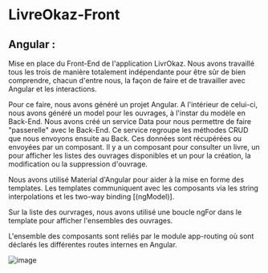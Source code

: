 # LivreOkaz-Front

## Angular :
Mise en place du Front-End de l'application LivrOkaz.
Nous avons travaillé tous les trois de manière totalement indépendante pour être sûr de bien comprendre, chacun d'entre nous, la façon de faire et de travailler avec Angular et les interactions.

Pour ce faire, nous avons généré un projet Angular. A l'intérieur de celui-ci, nous avons généré un model pour les ouvrages, à l'instar du modèle en Back-End. Nous avons créé un service Data pour nous permettre de faire "passerelle" avec le Back-End. Ce service regroupe les méthodes CRUD que nous envoyons ensuite au Back. Ces données sont récupérées ou envoyées par un composant. Il y a un composant pour consulter un livre, un pour afficher les listes des ouvrages disponibles et un pour la création, la modification ou la suppression d'ouvrage.

Nous avons utilisé Material d'Angular pour aider à la mise en forme des templates. Les templates communiquent avec les composants via les string interpolations et les two-way binding [(ngModel)].

Sur la liste des ourvrages, nous avons utilisé une boucle ngFor dans le template pour afficher l'ensembles des ouvrages.

L'ensemble des composants sont reliés par le module app-routing où sont déclarés les différentes routes internes en Angular.

![image](https://github.com/matthieu33770/LivreOkaz/blob/master/src/main/resources/Sch%C3%A9ma%20Angular.JPG)
